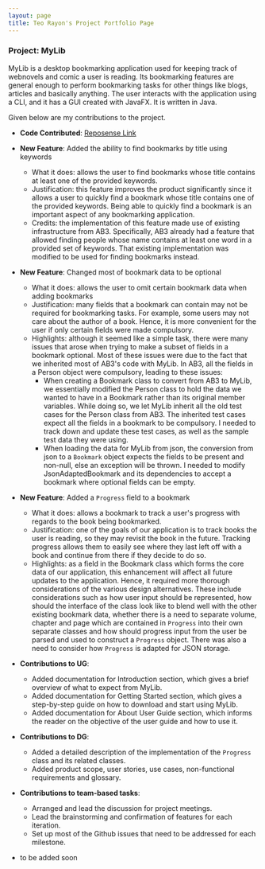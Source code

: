 ```yaml
---
layout: page
title: Teo Rayon's Project Portfolio Page
---
```


### Project: MyLib

MyLib is a desktop bookmarking application used for keeping track of webnovels and comic a user is reading. Its bookmarking features are general enough to perform bookmarking tasks for other things like blogs, articles and basically anything. The user interacts with the application using a CLI, and it has a GUI created with JavaFX. It is written in Java.

Given below are my contributions to the project.
* **Code Contributed**: [Reposense Link](https://nus-cs2103-ay2223s2.github.io/tp-dashboard/?search=CS2103T-T13-4&sort=groupTitle&sortWithin=title&timeframe=commit&mergegroup=&groupSelect=groupByRepos&breakdown=true&checkedFileTypes=docs~functional-code~test-code~other&since=2023-02-17&tabOpen=true&tabType=authorship&tabAuthor=NoyaRoeT&tabRepo=AY2223S2-CS2103T-T13-4%2Ftp%5Bmaster%5D&authorshipIsMergeGroup=false&authorshipFileTypes=docs~functional-code~test-code&authorshipIsBinaryFileTypeChecked=false&authorshipIsIgnoredFilesChecked=false)

* **New Feature**: Added the ability to find bookmarks by title using keywords
  * What it does: allows the user to find bookmarks whose title contains at least one of the provided keywords.
  * Justification: this feature improves the product significantly since it allows a user to quickly find a bookmark whose title contains one of the provided keywords. Being able to quickly find a bookmark is an important aspect of any bookmarking application.
  * Credits: the implementation of this feature made use of existing infrastructure from AB3. Specifically, AB3 already had a feature that allowed finding people whose name contains at least one word in a provided set of keywords. That existing implementation was modified to be used for finding bookmarks instead.

* **New Feature**: Changed most of bookmark data to be optional
  * What it does: allows the user to omit certain bookmark data when adding bookmarks
  * Justification: many fields that a bookmark can contain may not be required for bookmarking tasks. For example, some users may not care about the author of a book. Hence, it is more convenient for the user if only certain fields were made compulsory.
  * Highlights: although it seemed like a simple task, there were many issues that arose when trying to make a subset of fields in a bookmark optional. Most of these issues were due to the fact that we inherited most of AB3's code with MyLib. In AB3, all the fields in a Person object were compulsory, leading to these issues:
    * When creating a Bookmark class to convert from AB3 to MyLib, we essentially modified the Person class to hold the data we wanted to have in a Bookmark rather than its original member variables. While doing so, we let MyLib inherit all the old test cases for the Person class from AB3. The inherited test cases expect all the fields in a bookmark to be compulsory. I needed to track down and update these test cases, as well as the sample test data they were using.
    * When loading the data for MyLib from json, the conversion from json to a `Bookmark` object expects the fields to be present and non-null, else an exception will be thrown. I needed to modify JsonAdaptedBookmark and its dependencies to accept a bookmark where optional fields can be empty.

* **New Feature**: Added a `Progress` field to a bookmark
  * What it does: allows a bookmark to track a user's progress with regards to the book being bookmarked.
  * Justification: one of the goals of our application is to track books the user is reading, so they may revisit the book in the future. Tracking progress allows them to easily see where they last left off with a book and continue from there if they decide to do so.
  * Highlights: as a field in the Bookmark class which forms the core data of our application, this enhancement will affect all future updates to the application. Hence, it required more thorough considerations of the various design alternatives. These include considerations such as how user input should be represented, how should the interface of the class look like to blend well with the other existing bookmark data, whether there is a need to separate volume, chapter and page which are contained in `Progress` into their own separate classes and how should progress input from the user be parsed and used to construct a `Progress` object. There was also a need to consider how `Progress` is adapted for JSON storage.

* **Contributions to UG**:
  * Added documentation for Introduction section, which gives a brief overview of what to expect from MyLib.
  * Added documentation for Getting Started section, which gives a step-by-step guide on how to download and start using MyLib.
  * Added documentation for About User Guide section, which informs the reader on the objective of the user guide and how to use it.

* **Contributions to DG**:
  * Added a detailed description of the implementation of the `Progress` class and its related classes.
  * Added product scope, user stories, use cases, non-functional requirements and glossary.

* **Contributions to team-based tasks**:
  * Arranged and lead the discussion for project meetings.
  * Lead the brainstorming and confirmation of features for each iteration.
  * Set up most of the Github issues that need to be addressed for each milestone.
* to be added soon
